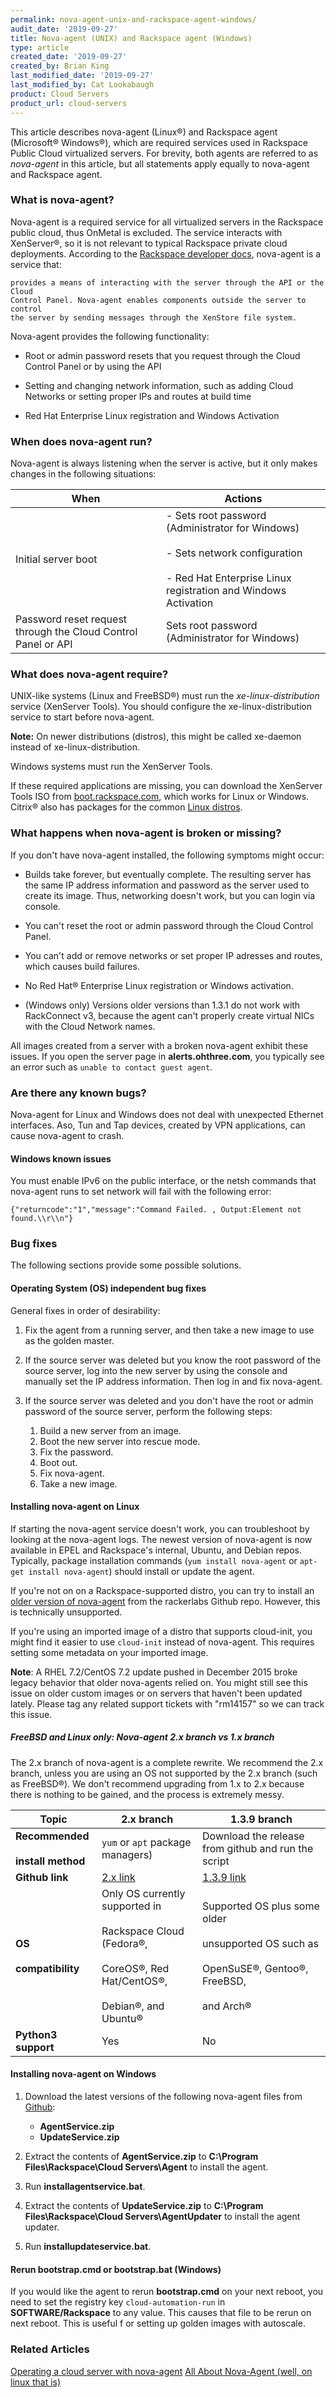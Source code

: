 ```yaml
---
permalink: nova-agent-unix-and-rackspace-agent-windows/
audit_date: '2019-09-27'
title: Nova-agent (UNIX) and Rackspace agent (Windows)
type: article
created_date: '2019-09-27'
created_by: Brian King
last_modified_date: '2019-09-27'
last_modified_by: Cat Lookabaugh
product: Cloud Servers
product_url: cloud-servers
---
```


This article describes nova-agent (Linux&reg;) and Rackspace agent (Microsoft&reg;
Windows&reg;), which are required services used in Rackspace Public Cloud
virtualized servers. For brevity, both agents are referred to as *nova-agent*
in this article, but all statements apply equally to nova-agent and Rackspace
agent.

### What is nova-agent?

Nova-agent is a required service for all virtualized servers in the Rackspace
public cloud, thus OnMetal is excluded. The service interacts with XenServer&reg;,
so it is not relevant to typical Rackspace private cloud deployments. According
to the [Rackspace developer docs](https://developer.rackspace.com/docs/user-guides/infrastructure/cloud-config/compute/cloud-servers-product-concepts/nova-agent/),
nova-agent is a service that:

    provides a means of interacting with the server through the API or the Cloud
    Control Panel. Nova-agent enables components outside the server to control
    the server by sending messages through the XenStore file system.

Nova-agent provides the following functionality:

- Root or admin password resets that you request through the Cloud Control Panel
  or by using the API

- Setting and changing network information, such as adding Cloud Networks or
  setting proper IPs and routes at build time

- Red Hat Enterprise Linux registration and Windows Activation

### When does nova-agent run?

Nova-agent is always listening when the server is active, but it only makes
changes in the following situations:

When | Actions
---|---
Initial server boot | - Sets root password (Administrator for Windows) <br /> <br /> - Sets network configuration <br /> <br /> - Red Hat Enterprise Linux registration and Windows Activation
Password reset request through the Cloud Control Panel or API | Sets root password (Administrator for Windows)

### What does nova-agent require?

UNIX-like systems (Linux and FreeBSD&reg;) must run the *xe-linux-distribution*
service (XenServer Tools). You should configure the xe-linux-distribution
service to start before nova-agent.

**Note:** On newer distributions (distros), this might be called xe-daemon
instead of xe-linux-distribution.

Windows systems must run the XenServer Tools.

If these required applications are missing, you can download the XenServer Tools
ISO from [boot.rackspace.com](https://boot.rackspace.com/files/xentools/xs-tools-6.2.0.iso),
which works for Linux or Windows. Citrix&reg; also has packages for the common
[Linux distros](downloads.vmd.citrix.com/OpenStack/xe-guest-utilities).

### What happens when nova-agent is broken or missing?

If you don't have nova-agent installed, the following symptoms might occur:

- Builds take forever, but eventually complete. The resulting server has the
  same IP address information and password as the server used to create its
  image. Thus, networking doesn't work, but you can login via console.

- You can't reset the root or admin password through the Cloud Control Panel.

- You can't add or remove networks or set proper IP adresses and routes, which
  causes build failures.

- No Red Hat&reg; Enterprise Linux registration or Windows activation.

- (Windows only) Versions older versions than 1.3.1 do not work with RackConnect
  v3, because the agent can't properly create virtual NICs with the Cloud Network
  names.

All images created from a server with a broken nova-agent exhibit these issues.
If you open the server page in **alerts.ohthree.com**, you typically see an error
such as `unable to contact guest agent`.

### Are there any known bugs?

Nova-agent for Linux and Windows does not deal with unexpected Ethernet
interfaces. Aso, Tun and Tap devices, created by VPN applications, can cause
nova-agent to crash.

#### Windows known issues

You must enable IPv6 on the public interface, or the netsh commands that
nova-agent runs to set network will fail with the following error:

    {"returncode":"1","message":"Command Failed. , Output:Element not found.\\r\\n"}

### Bug fixes

The following sections provide some possible solutions.

#### Operating System (OS) independent bug fixes

General fixes in order of desirability:

1. Fix the agent from a running server, and then take a new image to use as the
   golden master.

2. If the source server was deleted but you know the root password of the source
   server, log into the new server by using the console and manually set the IP
   address information. Then log in and fix nova-agent.

3. If the source server was deleted and you don't have the root or admin password
   of the source server, perform the following steps:

   1. Build a new server from an image.
   2. Boot the new server into rescue mode.
   3. Fix the password.
   4. Boot out.
   5. Fix nova-agent.
   6. Take a new image.

#### Installing nova-agent on Linux

If starting the nova-agent service doesn't work, you can troubleshoot by looking
at the nova-agent logs. The newest version of nova-agent is now available in EPEL
and Rackspace's internal, Ubuntu, and Debian repos. Typically, package installation
commands (`yum install nova-agent` or `apt-get install nova-agent`) should
install or update the agent.

If you're not on on a Rackspace-supported distro, you can try to install an
[older version of nova-agent](https://github.com/rackerlabs/openstack-guest-agents-unix)
from the rackerlabs Github repo. However, this is technically unsupported.

If you're using an imported image of a distro that supports cloud-init, you might
find it easier to use `cloud-init` instead of nova-agent. This requires setting
some metadata on your imported image.

**Note**: A RHEL 7.2/CentOS 7.2 update pushed in December 2015 broke legacy
behavior that older nova-agents relied on. You might still see this issue on
older custom images or on servers that haven't been updated lately. Please tag
any related support tickets with "rm14157" so we can track this issue.

##### FreeBSD and Linux only: Nova-agent 2.x branch vs 1.x branch

The 2.x branch of nova-agent is a complete rewrite. We recommend the 2.x branch,
unless you are using an OS not supported by the 2.x branch (such as FreeBSD&reg;).
We don't recommend upgrading from 1.x to 2.x because there is nothing to be
gained, and the process is extremely messy.

Topic | 2.x branch | 1.3.9 branch
---|---|---
**Recommended** <br /> <br /> **install method** | `yum` or `apt` package managers)| Download the release from github and run the script
**Github link** | [2.x link](https://github.com/Rackspace-DOT/nova-agent) | [1.3.9 link](https://github.com/rackerlabs/openstack-guest-agents-unix)
**OS** <br /> <br /> **compatibility** | Only OS currently supported in <br /> <br /> Rackspace Cloud (Fedora&reg;, <br />  <br /> CoreOS&reg;, Red Hat/CentOS&reg;, <br />  <br /> Debian&reg;, and Ubuntu&reg; | Supported OS plus some older <br /> <br /> unsupported OS such as <br /> <br /> OpenSuSE&reg;, Gentoo&reg;, FreeBSD, <br /> <br /> and Arch&reg;
**Python3 support** | Yes | No

#### Installing nova-agent on Windows

1. Download the latest versions of the following nova-agent files from
   [Github](https://github.com/rackerlabs/openstack-guest-agents-windows-xenserver/releases):

   - **AgentService.zip**
   - **UpdateService.zip**

2. Extract the contents of **AgentService.zip** to
   **C:\Program Files\Rackspace\Cloud Servers\Agent** to install the agent.

3. Run **installagentservice.bat**.

4. Extract the contents of **UpdateService.zip** to
   **C:\Program Files\Rackspace\Cloud Servers\AgentUpdater** to install the
   agent updater.

5. Run **installupdateservice.bat**.

#### Rerun bootstrap.cmd or bootstrap.bat (Windows)

If you would like the agent to rerun **bootstrap.cmd** on your next reboot, you
need to set the registry key `cloud-automation-run` in **SOFTWARE/Rackspace**
to any value. This causes that file to be rerun on next reboot. This is useful f
or setting up golden images with autoscale.

### Related Articles

[Operating a cloud server with nova-agent](https://developer.rackspace.com/docs/user-guides/infrastructure/cloud-config/compute/cloud-servers-product-concepts/nova-agent/)
[All About Nova-Agent (well, on linux that is)](http://www.syntheticworks.com/rackspace-cloud/linux-rackspace-cloud/all-about-nova-agent-linux/)

